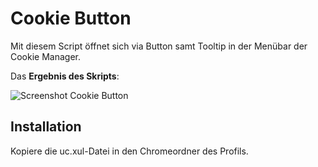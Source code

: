 # Cookie Button
Mit diesem Script öffnet sich via Button samt Tooltip in der Menübar der Cookie Manager.

Das **Ergebnis des Skripts**:

![Screenshot Cookie Button](https://github.com/ardiman/userChrome.js/raw/master/cookiebutton/scr_cookiebutton.png)


## Installation
Kopiere die uc.xul-Datei in den Chromeordner des Profils.